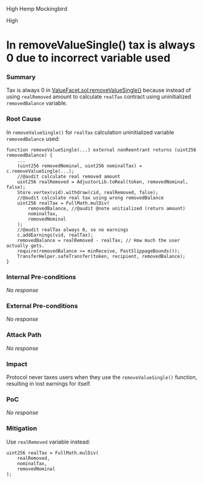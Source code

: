 High Hemp Mockingbird

High

# In removeValueSingle() tax is always 0 due to incorrect variable used

### Summary

Tax is always 0 in [ValueFacet.sol:removeValueSingle()](https://github.com/sherlock-audit/2025-04-burve/blob/main/Burve/src/multi/facets/ValueFacet.sol#L214) because instead of using `realRemoved` amount to calculate `realTax` contract using uninitialized `removedBalance` variable.

### Root Cause

In `removeValueSingle()` for `realTax` calculation uninitialized variable `removedBalance` used:
```solidity
function removeValueSingle(...) external nonReentrant returns (uint256 removedBalance) {
    ...
    (uint256 removedNominal, uint256 nominalTax) = c.removeValueSingle(...);
    //@audit calculate real removed amount
    uint256 realRemoved = AdjustorLib.toReal(token, removedNominal, false);
    Store.vertex(vid).withdraw(cid, realRemoved, false);
    //@audit calculate real tax using wrong removedBalance
    uint256 realTax = FullMath.mulDiv(
        removedBalance, //@audit @note unitialized (return amount)
        nominalTax,
        removedNominal
    );
    //@audit realTax always 0, so no earnings
    c.addEarnings(vid, realTax);
    removedBalance = realRemoved - realTax; // How much the user actually gets.
    require(removedBalance >= minReceive, PastSlippageBounds());
    TransferHelper.safeTransfer(token, recipient, removedBalance);
}
```

### Internal Pre-conditions

_No response_

### External Pre-conditions

_No response_

### Attack Path

_No response_

### Impact

Protocol never taxes users when they use the `removeValueSingle()` function, resulting in lost earnings for itself.

### PoC

_No response_

### Mitigation

Use `realRemoved` variable instead:
```solidity
uint256 realTax = FullMath.mulDiv(
    realRemoved,
    nominalTax,
    removedNominal
);
```